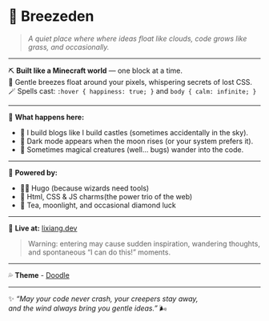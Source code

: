 # 🍃 Breezeden

> *A quiet place where where ideas float like clouds, 
code grows like grass, and occasionally.*

---

⛏️ **Built like a Minecraft world** — one block at a time.  
💨 Gentle breezes float around your pixels, whispering secrets of lost CSS.  
🪄 Spells cast: `:hover { happiness: true; }` and `body { calm: infinite; }`  

---

🌸 **What happens here:**  
- 🏰 I build blogs like I build castles (sometimes accidentally in the sky).  
- 🌙 Dark mode appears when the moon rises (or your system prefers it).  
- 🐛 Sometimes magical creatures (well… bugs) wander into the code.  

---

💎 **Powered by:**  
- 🧙‍♂️ Hugo (because wizards need tools)  
- 🎨 Html, CSS & JS charms(the power trio of the web)  
- 🍵 Tea, moonlight, and occasional diamond luck

---

🌾 **Live at:** [lixiang.dev](https://lixiang.dev)  
> Warning: entering may cause sudden inspiration, wandering thoughts, and spontaneous “I can do this!” moments.  

---

💦 **Theme** - [Doodle](https://github.com/Ollie-Boy/Doodle)

---

✨ *“May your code never crash, your creepers stay away,  
and the wind always bring you gentle ideas.”* 🌬️
